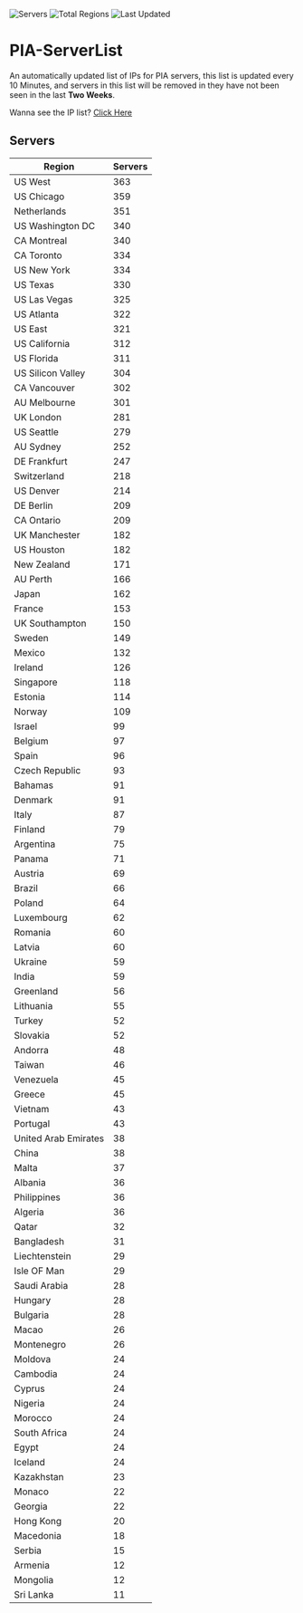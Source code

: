 ![Servers](https://img.shields.io/badge/Servers-11,760-darkgreen)
![Total Regions](https://img.shields.io/badge/Total_Regions-97-darkgreen)
![Last Updated](https://img.shields.io/badge/Last_Updated-December_15_2024_15:31_EST-darkgreen)

# PIA-ServerList
An automatically updated list of IPs for PIA servers, this list is updated every 10 Minutes, and servers in this list will be removed in they have not been seen in the last **Two Weeks**.

Wanna see the IP list? [Click Here](./servers.json)

## Servers
| Region               | Servers |
|----------------------|---------|
| US West | 363 |
| US Chicago | 359 |
| Netherlands | 351 |
| US Washington DC | 340 |
| CA Montreal | 340 |
| CA Toronto | 334 |
| US New York | 334 |
| US Texas | 330 |
| US Las Vegas | 325 |
| US Atlanta | 322 |
| US East | 321 |
| US California | 312 |
| US Florida | 311 |
| US Silicon Valley | 304 |
| CA Vancouver | 302 |
| AU Melbourne | 301 |
| UK London | 281 |
| US Seattle | 279 |
| AU Sydney | 252 |
| DE Frankfurt | 247 |
| Switzerland | 218 |
| US Denver | 214 |
| DE Berlin | 209 |
| CA Ontario | 209 |
| UK Manchester | 182 |
| US Houston | 182 |
| New Zealand | 171 |
| AU Perth | 166 |
| Japan | 162 |
| France | 153 |
| UK Southampton | 150 |
| Sweden | 149 |
| Mexico | 132 |
| Ireland | 126 |
| Singapore | 118 |
| Estonia | 114 |
| Norway | 109 |
| Israel | 99 |
| Belgium | 97 |
| Spain | 96 |
| Czech Republic | 93 |
| Bahamas | 91 |
| Denmark | 91 |
| Italy | 87 |
| Finland | 79 |
| Argentina | 75 |
| Panama | 71 |
| Austria | 69 |
| Brazil | 66 |
| Poland | 64 |
| Luxembourg | 62 |
| Romania | 60 |
| Latvia | 60 |
| Ukraine | 59 |
| India | 59 |
| Greenland | 56 |
| Lithuania | 55 |
| Turkey | 52 |
| Slovakia | 52 |
| Andorra | 48 |
| Taiwan | 46 |
| Venezuela | 45 |
| Greece | 45 |
| Vietnam | 43 |
| Portugal | 43 |
| United Arab Emirates | 38 |
| China | 38 |
| Malta | 37 |
| Albania | 36 |
| Philippines | 36 |
| Algeria | 36 |
| Qatar | 32 |
| Bangladesh | 31 |
| Liechtenstein | 29 |
| Isle OF Man | 29 |
| Saudi Arabia | 28 |
| Hungary | 28 |
| Bulgaria | 28 |
| Macao | 26 |
| Montenegro | 26 |
| Moldova | 24 |
| Cambodia | 24 |
| Cyprus | 24 |
| Nigeria | 24 |
| Morocco | 24 |
| South Africa | 24 |
| Egypt | 24 |
| Iceland | 24 |
| Kazakhstan | 23 |
| Monaco | 22 |
| Georgia | 22 |
| Hong Kong | 20 |
| Macedonia | 18 |
| Serbia | 15 |
| Armenia | 12 |
| Mongolia | 12 |
| Sri Lanka | 11 |